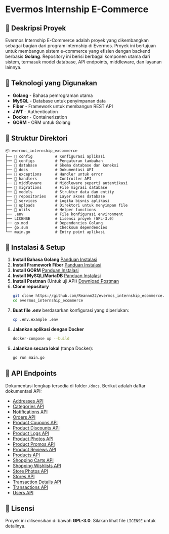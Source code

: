 # Evermos Internship E-Commerce

## 📌 Deskripsi Proyek
Evermos Internship E-Commerce adalah proyek yang dikembangkan sebagai bagian dari program internship di Evermos. Proyek ini bertujuan untuk membangun sistem e-commerce yang efisien dengan backend berbasis **Golang**. Repository ini berisi berbagai komponen utama dari sistem, termasuk model database, API endpoints, middleware, dan layanan lainnya.

## 🚀 Teknologi yang Digunakan
- **Golang** - Bahasa pemrograman utama
- **MySQL** - Database untuk penyimpanan data
- **Fiber** - Framework untuk membangun REST API
- **JWT** - Authentication
- **Docker** - Containerization
- **GORM** - ORM untuk Golang

## 📂 Struktur Direktori
```
📦 evermos_internship_excommerce
├── 📂 config          # Konfigurasi aplikasi
├── 📂 configs         # Pengaturan tambahan
├── 📂 database        # Skema database dan koneksi
├── 📂 docs            # Dokumentasi API
├── 📂 exceptions      # Handler untuk error
├── 📂 handlers        # Controller API
├── 📂 middleware      # Middleware seperti autentikasi
├── 📂 migrations      # File migrasi database
├── 📂 models          # Struktur data dan entity
├── 📂 repositories    # Layer akses database
├── 📂 services        # Logika bisnis aplikasi
├── 📂 uploads         # Direktori untuk menyimpan file
├── 📂 utils           # Helper functions
├── .env              # File konfigurasi environment
├── LICENSE           # Lisensi proyek (GPL-3.0)
├── go.mod            # Dependencies Golang
├── go.sum            # Checksum dependencies
└── main.go           # Entry point aplikasi
```

## 🔧 Instalasi & Setup
1. **Install Bahasa Golang**
   [Panduan Instalasi](https://go.dev/doc/install)
2. **Install Framework Fiber**
   [Panduan Instalasi](https://docs.gofiber.io/)
3. **Install GORM**
   [Panduan Instalasi](https://gorm.io/)
4. **Install MySQL/MariaDB**
   [Panduan Instalasi](https://dev.mysql.com/downloads/installer/)
5. **Install Postman** (Untuk uji API)
   [Download Postman](https://www.postman.com/downloads/)
6. **Clone repository**
   ```sh
   git clone https://github.com/Reannn22/evermos_internship_ecommerce.git
   cd evermos_internship_ecommerce
   ```
7. **Buat file .env** berdasarkan konfigurasi yang diperlukan:
   ```sh
   cp .env.example .env
   ```
8. **Jalankan aplikasi dengan Docker**
   ```sh
   docker-compose up --build
   ```
9. **Jalankan secara lokal** (tanpa Docker):
   ```sh
   go run main.go
   ```

## 📌 API Endpoints
Dokumentasi lengkap tersedia di folder `/docs`. Berikut adalah daftar dokumentasi API:

- [Addresses API](https://github.com/Reannn22/evermos_internship_ecommerce/blob/main/docs/Addresses_API.md)
- [Categories API](https://github.com/Reannn22/evermos_internship_ecommerce/blob/main/docs/Categories_API.md)
- [Notifications API](https://github.com/Reannn22/evermos_internship_ecommerce/blob/main/docs/Notifications_API.md)
- [Orders API](https://github.com/Reannn22/evermos_internship_ecommerce/blob/main/docs/Orders_API.md)
- [Product Coupons API](https://github.com/Reannn22/evermos_internship_ecommerce/blob/main/docs/Product_Coupons_API.md)
- [Product Discounts API](https://github.com/Reannn22/evermos_internship_ecommerce/blob/main/docs/Product_Discounts_API.md)
- [Product Logs API](https://github.com/Reannn22/evermos_internship_ecommerce/blob/main/docs/Product_Logs_API.md)
- [Product Photos API](https://github.com/Reannn22/evermos_internship_ecommerce/blob/main/docs/Product_Photos_API.md)
- [Product Promos API](https://github.com/Reannn22/evermos_internship_ecommerce/blob/main/docs/Product_Promos_API.md)
- [Product Reviews API](https://github.com/Reannn22/evermos_internship_ecommerce/blob/main/docs/Product_Reviews_API.md)
- [Products API](https://github.com/Reannn22/evermos_internship_ecommerce/blob/main/docs/Products_API.md)
- [Shopping Carts API](https://github.com/Reannn22/evermos_internship_ecommerce/blob/main/docs/Shopping_Carts_API.md)
- [Shopping Wishlists API](https://github.com/Reannn22/evermos_internship_ecommerce/blob/main/docs/Shopping_Wishlists_API.md)
- [Store Photos API](https://github.com/Reannn22/evermos_internship_ecommerce/blob/main/docs/Store_Photos_API.md)
- [Stores API](https://github.com/Reannn22/evermos_internship_ecommerce/blob/main/docs/Stores_API.md)
- [Transaction Details API](https://github.com/Reannn22/evermos_internship_ecommerce/blob/main/docs/Transaction_Details_API.md)
- [Transactions API](https://github.com/Reannn22/evermos_internship_ecommerce/blob/main/docs/Transactions_API.md)
- [Users API](https://github.com/Reannn22/evermos_internship_ecommerce/blob/main/docs/Users_API.md)

## 📜 Lisensi
Proyek ini dilisensikan di bawah **GPL-3.0**. Silakan lihat file `LICENSE` untuk detailnya.
